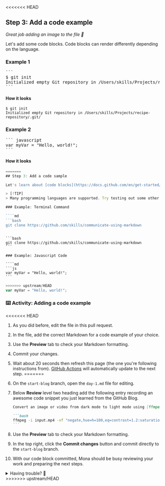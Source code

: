 <<<<<<< HEAD
<!--
  <<< Author notes: Step 3 >>>
  Start this step by acknowledging the previous step.
  Define terms and link to docs.github.com.
-->

## Step 3: Add a code example

_Great job adding an image to the file :tada:_

Let's add some code blocks. Code blocks can render differently depending on the language.

### Example 1

<pre>
```
$ git init
Initialized empty Git repository in /Users/skills/Projects/recipe-repository/.git/
```
</pre>

#### How it looks

```
$ git init
Initialized empty Git repository in /Users/skills/Projects/recipe-repository/.git/
```

### Example 2

<pre>
``` javascript
var myVar = "Hello, world!";
```
</pre>

#### How it looks

```javascript
=======
## Step 3: Add a code sample

Let's learn about [code blocks](https://docs.github.com/en/get-started/writing-on-github/getting-started-with-writing-and-formatting-on-github/basic-writing-and-formatting-syntax#quoting-code) and [syntax highlighting](https://docs.github.com/en/get-started/writing-on-github/working-with-advanced-formatting/creating-and-highlighting-code-blocks) based on the language.

> [!TIP]
> Many programming languages are supported. Try testing out some other file extension types!

### Example: Terminal Command

````md
```bash
git clone https://github.com/skills/communicate-using-markdown
```
````

```bash
git clone https://github.com/skills/communicate-using-markdown
```

### Example: Javascript Code

````md
```js
var myVar = "Hello, world!";
```
````

```js
>>>>>>> upstream/HEAD
var myVar = "Hello, world!";
```

### :keyboard: Activity: Adding a code example

<<<<<<< HEAD
1. As you did before, edit the file in this pull request.
1. In the file, add the correct Markdown for a code example of your choice.
1. Use the **Preview** tab to check your Markdown formatting.
1. Commit your changes.
1. Wait about 20 seconds then refresh this page (the one you're following instructions from). [GitHub Actions](https://docs.github.com/en/actions) will automatically update to the next step.
=======
1. On the `start-blog` branch, open the `day-1.md` file for editing.

1. Below **Review** level two heading add the following entry recording an awesome code snippet you just learned from the GitHub Blog.

   ````md
   Convert an image or video from dark mode to light mode using [ffmpeg](https://www.ffmpeg.org)

   ```bash
   ffmpeg -i input.mp4 -vf "negate,hue=h=180,eq=contrast=1.2:saturation=1.1" output.mp4
   ```
   ````

1. Use the **Preview** tab to check your Markdown formatting.

1. In the top right, click the **Commit changes** button and commit directly to the `start-blog` branch.

1. With our code block committed, Mona should be busy reviewing your work and preparing the next steps.

<details>
<summary>Having trouble? 🤷</summary><br/>

- Confirm you are editing the correct file and branch.
- Double check your syntax. A code block is three backticks ` ``` ` not three apostrophes `'''`

</details>
>>>>>>> upstream/HEAD

